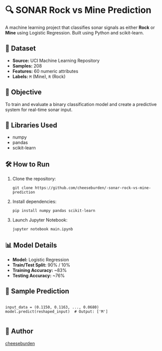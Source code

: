 <!DOCTYPE html>
<html lang="en">
<head>
  <meta charset="UTF-8">
  <title>SONAR Rock vs Mine Prediction</title>
</head>
<body>

  <h1>🔍 SONAR Rock vs Mine Prediction</h1>
  <p>
    A machine learning project that classifies sonar signals as either <strong>Rock</strong> or <strong>Mine</strong> using Logistic Regression. 
    Built using Python and scikit-learn.
  </p>

  <h2>📁 Dataset</h2>
  <ul>
    <li><strong>Source:</strong> UCI Machine Learning Repository</li>
    <li><strong>Samples:</strong> 208</li>
    <li><strong>Features:</strong> 60 numeric attributes</li>
    <li><strong>Labels:</strong> <code>M</code> (Mine), <code>R</code> (Rock)</li>
  </ul>

  <h2>🎯 Objective</h2>
  <p>
    To train and evaluate a binary classification model and create a predictive system for real-time sonar input.
  </p>

  <h2>🧪 Libraries Used</h2>
  <ul>
    <li>numpy</li>
    <li>pandas</li>
    <li>scikit-learn</li>
  </ul>

  <h2>🛠️ How to Run</h2>
  <ol>
    <li>Clone the repository:
      <pre><code>git clone https://github.com/cheeseburden/-sonar-rock-vs-mine-prediction</code></pre>
    </li>
    <li>Install dependencies:
      <pre><code>pip install numpy pandas scikit-learn</code></pre>
    </li>
    <li>Launch Jupyter Notebook:
      <pre><code>jupyter notebook main.ipynb</code></pre>
    </li>
  </ol>

  <h2>📊 Model Details</h2>
  <ul>
    <li><strong>Model:</strong> Logistic Regression</li>
    <li><strong>Train/Test Split:</strong> 90% / 10%</li>
    <li><strong>Training Accuracy:</strong> ~83%</li>
    <li><strong>Testing Accuracy:</strong> ~76%</li>
  </ul>

  <h2>🧠 Sample Prediction</h2>
  <pre><code>
input_data = (0.1150, 0.1163, ..., 0.0680)
model.predict(reshaped_input)  # Output: ['M']
  </code></pre>


  <h2>👤 Author</h2>
  <p><a href="https://github.com/cheeseburden">cheeseburden</a></p>

</body>
</html>
